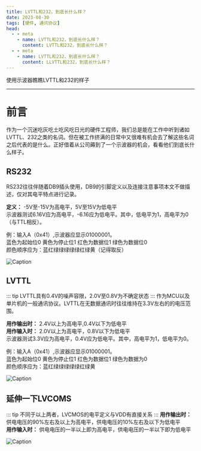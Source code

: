```yaml
---
title: LVTTL和232，到底长什么样？
date: 2023-08-30
tags: [硬件, 通讯协议]
head:
  - - meta
    - name: LVTTL和232，到底长什么样？
      content: LVTTL和232，到底长什么样？
  - - meta
    - name: LVTTL和232，到底长什么样？
      content: LLVTTL和232，到底长什么样？
---
```


使用示波器瞧瞧LVTTL和232的样子

---

# 前言

作为一个沉迷吃灰吃土吃风吃日光的硬件工程师，我们总是能在工作中听到诸如LVTTL、232之类的名词。但在被工作挤满的日常中又很难有机会去了解这些名词之后代表的是什么。正好借着从公司薅到了一个示波器的机会，看看他们到底长什么样子。

## RS232
RS232往往伴随着DB9插头使用，DB9的引脚定义以及连接注意事项本文不做描述，仅对其电平特点进行记录。  

 **定义：** -5V至-15V为高电平，5V至15V为低电平  
 示波器测试6.16V应为高电平，-6.16应为低电平。其中，低电平为1，高电平为0（与TTL相反）。  
   
   例：输入A（0x41）,示波器应显示01000001。  
 蓝色为起始位0 黄色为停止位1 红色为数据位1 绿色为数据位0  
 颜色顺序应为：蓝红绿绿绿绿绿红绿黄（记得取反）  

![Caption](/TEK00002.jpg)


## LVTTL
::: tip
LVTTL具有0.4V的噪声容限，2.0V至0.8V为不确定状态
:::
作为MCU以及单片机的一般通讯协议。LVTTL在无数据通讯时往往维持在3.3V左右的的电压范围。  

 **用作输出时：** 2.4V以上为高电平,0.4V以下为低电平  
 **用作输入时：** 2.0V以上为高电平，0.8V以下为低电平  
 示波器测试3.3V应为高电平，0.4V应为低电平。其中，高电平为1，低电平为0。  

 例：输入A（0x41）,示波器应显示01000001。  
 蓝色为起始位0 黄色为停止位1 红色为数据位1 绿色为数据为0  
 颜色顺序应为：蓝红绿绿绿绿绿红绿黄  

 ![Caption](/TEK00000.jpg)

## 延伸一下LVCOMS
::: tip
不同于以上两者，LVCMOS的电平定义与VDD有直接关系
:::
 **用作输出时：** 供电电压的90%左右及以上为高电平，供电电压的10%左右及以下为低电平  
  **用作输入时：** 供电电压的一半以上即为高电平，供电电压的一半以下即为低电平


![Caption](/TEK00003.jpg)



